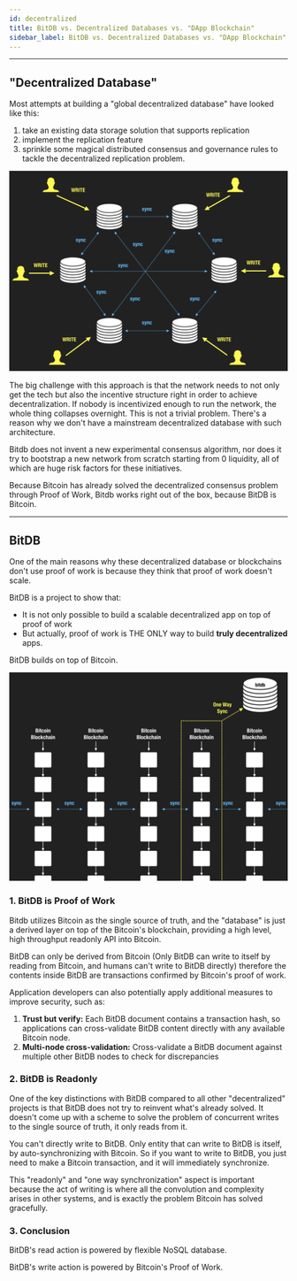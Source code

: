 ```yaml
---
id: decentralized
title: BitDB vs. Decentralized Databases vs. "DApp Blockchain"
sidebar_label: BitDB vs. Decentralized Databases vs. "DApp Blockchain"
---
```


---

## "Decentralized Database"

Most attempts at building a "global decentralized database" have looked like this:

1. take an existing data storage solution that supports replication
2. implement the replication feature
3. sprinkle some magical distributed consensus and governance rules to tackle the decentralized replication problem.

![concurrent write](assets/concurrentwrite.png)

The big challenge with this approach is that the network needs to not only get the tech but also the incentive structure right in order to achieve decentralization. If nobody is incentivized enough to run the network, the whole thing collapses overnight. This is not a trivial problem. There's a reason why we don't have a mainstream decentralized database with such architecture.

Bitdb does not invent a new experimental consensus algorithm, nor does it try to bootstrap a new network from scratch starting from 0 liquidity, all of which are huge risk factors for these initiatives.

Because Bitcoin has already solved the decentralized consensus problem through Proof of Work, Bitdb works right out of the box, because BitDB is Bitcoin.

---

## BitDB

One of the main reasons why these decentralized database or blockchains don't use proof of work is because they think that proof of work doesn't scale.

BitDB is a project to show that:

- It is not only possible to build a scalable decentralized app on top of proof of work
- But actually, proof of work is THE ONLY way to build **truly decentralized** apps.

BitDB builds on top of Bitcoin.

![one way sync](assets/onewaysync.png)

### 1. BitDB is Proof of Work

Bitdb utilizes Bitcoin as the single source of truth, and the "database" is just a derived layer on top of the Bitcoin's blockchain, providing a high level, high throughput readonly API into Bitcoin.

BitDB can only be derived from Bitcoin (Only BitDB can write to itself by reading from Bitcoin, and humans can't write to BitDB directly) therefore the contents inside BitDB are transactions confirmed by Bitcoin's proof of work.

Application developers can also potentially apply additional measures to improve security, such as:

1. **Trust but verify:** Each BitDB document contains a transaction hash, so applications can cross-validate BitDB content directly with any available Bitcoin node.
2. **Multi-node cross-validation:** Cross-validate a BitDB document against multiple other BitDB nodes to check for discrepancies

### 2. BitDB is Readonly

One of the key distinctions with BitDB compared to all other "decentralized" projects is that BitDB does not try to reinvent what's already solved. It doesn't come up with a scheme to solve the problem of concurrent writes to the single source of truth, it only reads from it.

You can't directly write to BitDB. Only entity that can write to BitDB is itself, by auto-synchronizing with Bitcoin. So if you want to write to BitDB, you just need to make a Bitcoin transaction, and it will immediately synchronize.

This "readonly" and "one way synchronization" aspect is important because the act of writing is where all the convolution and complexity arises in other systems, and is exactly the problem Bitcoin has solved gracefully.

### 3. Conclusion

BitDB's read action is powered by flexible NoSQL database.

BitDB's write action is powered by Bitcoin's Proof of Work.
